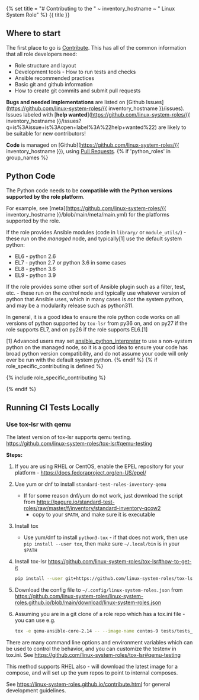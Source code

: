 {% set title = "# Contributing to the " ~ inventory_hostname ~ " Linux System Role" %}
{{ title }}

## Where to start

The first place to go is [Contribute](https://linux-system-roles.github.io/contribute.html).
This has all of the common information that all role developers need:

* Role structure and layout
* Development tools - How to run tests and checks
* Ansible recommended practices
* Basic git and github information
* How to create git commits and submit pull requests

**Bugs and needed implementations** are listed on
[Github Issues](https://github.com/linux-system-roles/{{ inventory_hostname }}/issues).
Issues labeled with
[**help wanted**](https://github.com/linux-system-roles/{{ inventory_hostname }}/issues?q=is%3Aissue+is%3Aopen+label%3A%22help+wanted%22)
are likely to be suitable for new contributors!

**Code** is managed on [Github](https://github.com/linux-system-roles/{{ inventory_hostname }}), using
[Pull Requests](https://help.github.com/en/github/collaborating-with-issues-and-pull-requests/about-pull-requests).
{% if 'python_roles' in group_names %}

## Python Code

The Python code needs to be **compatible with the Python versions supported by
the role platform**.

For example, see [meta](https://github.com/linux-system-roles/{{ inventory_hostname }}/blob/main/meta/main.yml)
for the platforms supported by the role.

If the role provides Ansible modules (code in `library/` or `module_utils/`) -
these run on the *managed* node, and typically[1] use the default system python:

* EL6 - python 2.6
* EL7 - python 2.7 or python 3.6 in some cases
* EL8 - python 3.6
* EL9 - python 3.9

If the role provides some other sort of Ansible plugin such as a filter, test,
etc. - these run on the *control* node and typically use whatever version of
python that Ansible uses, which in many cases is *not* the system python, and
may be a modularity release such as python311.

In general, it is a good idea to ensure the role python code works on all
versions of python supported by `tox-lsr` from py36 on, and on py27 if the role
supports EL7, and on py26 if the role supports EL6.[1]

[1] Advanced users may set
[ansible_python_interpreter](https://docs.ansible.com/ansible/latest/reference_appendices/special_variables.html#term-ansible_python_interpreter)
to use a non-system python on the managed node, so it is a good idea to ensure
your code has broad python version compatibility, and do not assume your code
will only ever be run with the default system python.
{% endif %}
{% if role_specific_contributing is defined %}

{% include role_specific_contributing %}

{% endif %}

## Running CI Tests Locally

### Use tox-lsr with qemu

The latest version of tox-lsr supports qemu testing.
<https://github.com/linux-system-roles/tox-lsr#qemu-testing>

**Steps:**

1. If you are using RHEL or CentOS, enable the EPEL repository for your
   platform - <https://docs.fedoraproject.org/en-US/epel/>

2. Use yum or dnf to install `standard-test-roles-inventory-qemu`
   * If for some reason dnf/yum do not work, just download the script from
     <https://pagure.io/standard-test-roles/raw/master/f/inventory/standard-inventory-qcow2> <!--- wokeignore:rule=master -->
     * copy to your `$PATH`, and make sure it is executable

3. Install tox
   * Use yum/dnf to install `python3-tox` - if that does not work, then use
     `pip install --user tox`, then make sure `~/.local/bin` is in your `$PATH`

4. Install tox-lsr <https://github.com/linux-system-roles/tox-lsr#how-to-get-it>

   ```bash
   pip install --user git+https://github.com/linux-system-roles/tox-lsr@main
   ```

5. Download the config file to `~/.config/linux-system-roles.json` from
   <https://github.com/linux-system-roles/linux-system-roles.github.io/blob/main/download/linux-system-roles.json>

6. Assuming you are in a git clone of a role repo which has a tox.ini file -
   you can use e.g.

   ```bash
   tox -e qemu-ansible-core-2.14 -- --image-name centos-9 tests/tests_default.yml
   ```

There are many command line options and environment variables which can be used
to control the behavior, and you can customize the testenv in tox.ini. See
<https://github.com/linux-system-roles/tox-lsr#qemu-testing>

This method supports RHEL also - will download the latest image for a compose,
and will set up the yum repos to point to internal composes.

See <https://linux-system-roles.github.io/contribute.html> for general
development guidelines.
